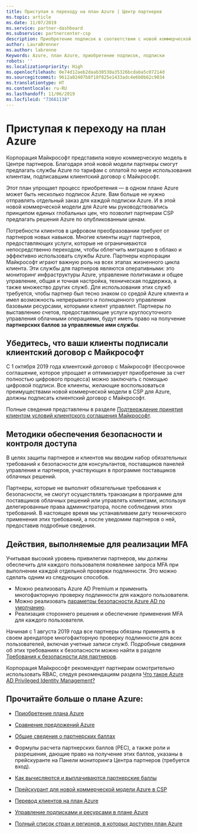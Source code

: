 ```yaml
---
title: Приступая к переходу на план Azure | Центр партнеров
ms.topic: article
ms.date: 11/07/2019
ms.service: partner-dashboard
ms.subservice: partnercenter-csp
description: Приобретение подписок в соответствии с новой коммерческой моделью для Azure.
author: LauraBrenner
ms.author: labrenne
Keywords: Azure, план Azure, приобретение подписок, подписки
robots: ''
ms.localizationpriority: High
ms.openlocfilehash: 0e74d12aeb2daab30530a35326bcdaba5c07214d
ms.sourcegitcommit: 9612a02407b8f18f825e1433adc4e6b0b62c9034
ms.translationtype: HT
ms.contentlocale: ru-RU
ms.lasthandoff: 11/06/2019
ms.locfileid: "73661138"
---
```

# <a name="move-to-azure-plan---get-started"></a>Приступая к переходу на план Azure

Корпорация Майкрософт представила новую коммерческую модель в Центре партнеров.  Благодаря этой новой модели партнеры смогут предлагать службы Azure по тарифам с оплатой по мере использования клиентам, подписавшим клиентский договор с Майкрософт.

Этот план упрощает процесс приобретения — в одном плане Azure может быть несколько подписок Azure. Вам больше не нужно отправлять отдельный заказ для каждой подписки Azure. И в этой новой коммерческой модели для Azure мы руководствовались принципом единых глобальных цен, что позволит партнерам CSP предлагать решения Azure по опубликованным ценам.

Потребности клиентов в цифровом преобразовании требуют от партнеров новых навыков. Многие клиенты ищут партнеров, предоставляющих услуги, которые не ограничиваются непосредственно переходом, чтобы облегчить миграцию в облако и эффективно использовать службы Azure. Партнеры корпорации Майкрософт играют важную роль на всех этапах жизненного цикла клиента. Эти службы для партнеров являются оперативными: это мониторинг инфраструктуры Azure, управление политиками и общее управление, общая и точная настройка, техническая поддержка, а также множество других служб. Для использования этих служб требуется, чтобы партнер был тесно знаком со средой Azure клиента и имел возможность непрерывного и полноценного управления базовыми ресурсами, которыми клиент управляет. Партнеры по выставлению счетов, предоставляющие услуги круглосуточного управления облачными операциями, будут иметь право на получение **партнерских баллов за управляемые ими службы**.

## <a name="make-sure-your-customers-have-signed-the-microsoft-customer-agreement"></a>Убедитесь, что ваши клиенты подписали клиентский договор с Майкрософт

С 1 октября 2019 года клиентский договор с Майкрософт (бессрочное соглашение, которое упрощает и оптимизирует приобретение за счет полностью цифрового процесса) можно заключать с помощью цифровой подписи. Все клиенты, желающие воспользоваться преимуществами новой коммерческой модели в CSP для Azure, должны подписать клиентский договор с Майкрософт.

Полные сведения представлены в разделе [Подтверждение принятия клиентом условий клиентского соглашения Майкрософт](confirm-customer-agreement.md).

## <a name="security-and-access-control-practices"></a>Методики обеспечения безопасности и контроля доступа

В целях защиты партнеров и клиентов мы вводим набор обязательных требований к безопасности для консультантов, поставщиков панелей управления и партнеров, участвующих в программе поставщиков облачных решений.

Партнеры, которые не выполнят обязательные требования к безопасности, не смогут осуществлять транзакции в программе для поставщиков облачных решений или управлять клиентами, используя делегированные права администратора, после соблюдения этих требований. В настоящее время мы устанавливаем дату технического применения этих требований, а после уведомим партнеров о ней, предоставив подробные сведения.

## <a name="actions-to-take-to-implement-mfa"></a>Действия, выполняемые для реализации MFA

Учитывая высокий уровень привилегии партнеров, мы должны обеспечить для каждого пользователя появление запроса MFA при выполнении каждой отдельной проверки подлинности. Это можно сделать одним из следующих способов.

- Можно реализовать Azure AD Premium и применить многофакторную проверку подлинности для каждого пользователя.
- Можно реализовать [параметры безопасности Azure AD по умолчанию](https://docs.microsoft.com/azure/active-directory/conditional-access/concept-conditional-access-security-defaults).
- Реализация стороннего решения и обеспечение применения MFA для каждого пользователя.

Начиная с 1 августа 2019 года все партнеры обязаны применять в своем арендаторе многофакторную проверку подлинности для всех пользователей, включая учетные записи служб. Подробные сведения об этих требованиях к безопасности можно найти в разделе [Требования к безопасности для партнеров](https://docs.microsoft.com/partner-center/partner-security-requirements).

Корпорация Майкрософт рекомендует партнерам осмотрительно использовать RBAC, следуя рекомендациям раздела [Что такое Azure AD Privileged Identity Management?](https://docs.microsoft.com/azure/active-directory/privileged-identity-management/pim-configure)

## <a name="read-more-about-the-azure-plan"></a>Прочитайте больше о плане Azure:

- [Приобретение плана Azure](purchase-azure-plan.md)

- [Сравнение предложений Azure](compare-azure-offers.md)

- [Общие сведения о партнерских баллах](partner-earned-credit.md)

- Формулы расчета партнерских баллов (PEC), а также роли и разрешения, дающие право на получение этих баллов, указаны в прейскуранте на Панели мониторинга Центра партнеров (требуется вход).

- [Как вычисляются и выплачиваются партнерские баллы](partner-earned-credit-explanation.md)
- [Прейскурант для новой коммерческой модели Azure в CSP](azure-plan-price-list.md)
- [Перевод клиентов на план Azure](azure-plan-transition.md)
- [Управление подписками и ресурсами в плане Azure](azure-plan-manage.md)
- [Полный список стран и регионов, в которых доступен план Azure](https://query.prod.cms.rt.microsoft.com/cms/api/am/binary/RE3QN0x)
